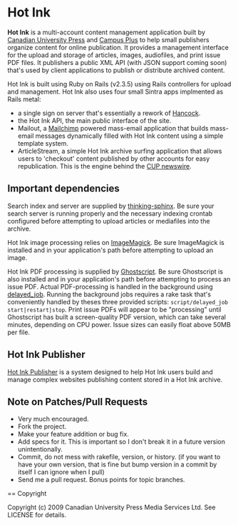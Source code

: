 # Hot Ink

**Hot Ink** is a multi-account content management application built by [Canadian University Press](http://www.cup.ca) 
and [Campus Plus](http://www.campusplus.com) to help small publishers organize content for online publication. It provides 
a management interface for the upload and storage of articles, images, audiofiles, and print issue PDF files. It publishers
a public XML API (with JSON support coming soon) that's used by client applications to publish or distribute archived content.

Hot Ink is built using Ruby on Rails (v2.3.5) using Rails controllers for upload and management. Hot Ink also uses four small
Sintra apps implmented as Rails metal:

* a single sign on server that's essentially a rework of [Hancock](http://github.com/atmos/hancock/).
* the Hot Ink API, the main public interface of the site.
* Mailout, a [Mailchimp](http://www.mailchimp.com) powered mass-email application that builds mass-email messages dynamically 
filled with Hot Ink content using a simple template system.
* ArticleStream, a simple Hot Ink archive surfing application that allows users to 'checkout' content published by other accounts
for easy republication. This is the engine behind the [CUP newswire](http://cup.ca).

## Important dependencies

Search index and server are supplied by [thinking-sphinx](http://github.com/freelancing-god/thinking-sphinx/). Be sure your search
server is running properly and the necessary indexing crontab configured before attempting to upload articles or mediafiles into
the archive.

Hot Ink image processing relies on [ImageMagick](http://www.imagemagick.org/). Be sure ImageMagick is installed and in your 
application's path before attempting to upload an image.

Hot Ink PDF processing is supplied by [Ghostscript](pages.cs.wisc.edu/~ghost/). Be sure Ghostscript is also installed and in your
application's path before attempting to process an issue PDF. Actual PDF-processing is handled in the background using 
[delayed_job](http://tobi.github.com/delayed_job). Running the background jobs requires a rake task that's conveniently handled by
theses three provided scripts: `script/delayed_job start|restart|stop`. Print issue PDFs will appear to be "processing" until 
Ghostscript has built a screen-quality PDF version, which can take several minutes, depending on CPU power. Issue sizes can easily float
above 50MB per file.

## Hot Ink Publisher

[Hot Ink Publisher](http://github.com/HotInk/hotink-publisher) is a system designed to help Hot Ink users build and manage
complex websites publishing content stored in a Hot Ink archive.

## Note on Patches/Pull Requests
 
* Very much encouraged.
* Fork the project.
* Make your feature addition or bug fix.
* Add specs for it. This is important so I don't break it in a
  future version unintentionally.
* Commit, do not mess with rakefile, version, or history.
  (if you want to have your own version, that is fine but bump version in a commit by itself I can ignore when I pull)
* Send me a pull request. Bonus points for topic branches.

== Copyright

Copyright (c) 2009 Canadian University Press Media Services Ltd. See LICENSE for details.